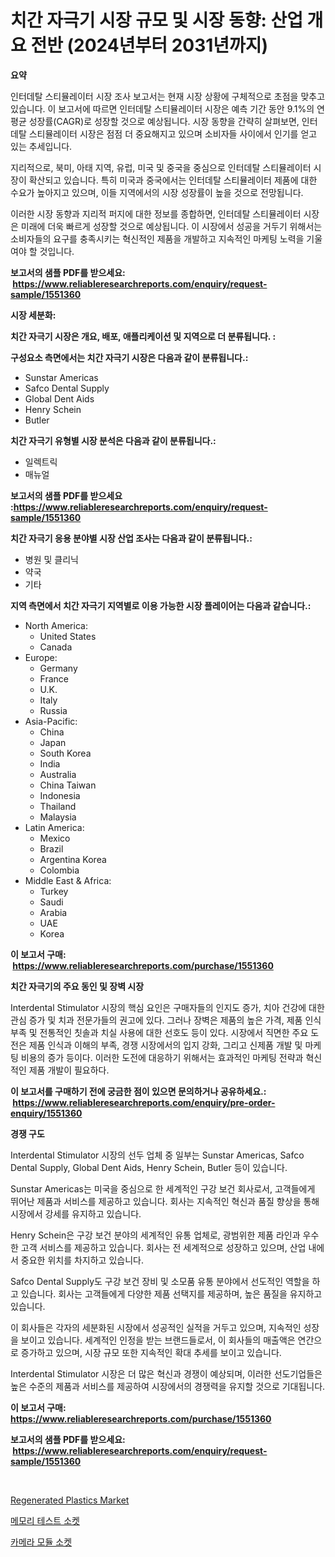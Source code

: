 <p><h1>치간 자극기 시장 규모 및 시장 동향: 산업 개요 전반 (2024년부터 2031년까지)</h1></p><p><strong>요약</strong></p>
<p><p>인터데탈 스티뮬레이터 시장 조사 보고서는 현재 시장 상황에 구체적으로 초점을 맞추고 있습니다. 이 보고서에 따르면 인터데탈 스티뮬레이터 시장은 예측 기간 동안 9.1%의 연평균 성장률(CAGR)로 성장할 것으로 예상됩니다. 시장 동향을 간략히 살펴보면, 인터데탈 스티뮬레이터 시장은 점점 더 중요해지고 있으며 소비자들 사이에서 인기를 얻고 있는 추세입니다.</p><p>지리적으로, 북미, 아태 지역, 유럽, 미국 및 중국을 중심으로 인터데탈 스티뮬레이터 시장이 확산되고 있습니다. 특히 미국과 중국에서는 인터데탈 스티뮬레이터 제품에 대한 수요가 높아지고 있으며, 이들 지역에서의 시장 성장률이 높을 것으로 전망됩니다.</p><p>이러한 시장 동향과 지리적 퍼지에 대한 정보를 종합하면, 인터데탈 스티뮬레이터 시장은 미래에 더욱 빠르게 성장할 것으로 예상됩니다. 이 시장에서 성공을 거두기 위해서는 소비자들의 요구를 충족시키는 혁신적인 제품을 개발하고 지속적인 마케팅 노력을 기울여야 할 것입니다.</p></p>
<p><strong>보고서의 샘플 PDF를 받으세요: &nbsp;<a href="https://www.reliableresearchreports.com/enquiry/request-sample/1551360">https://www.reliableresearchreports.com/enquiry/request-sample/1551360</a></strong></p>
<p><strong>시장 세분화:</strong></p>
<p><strong> 치간 자극기 시장은 개요, 배포, 애플리케이션 및 지역으로 더 분류됩니다. :</strong></p>
<p><strong>구성요소 측면에서는 치간 자극기 시장은 다음과 같이 분류됩니다.:</strong></p>
<p><ul><li>Sunstar Americas</li><li>Safco Dental Supply</li><li>Global Dent Aids</li><li>Henry Schein</li><li>Butler</li></ul></p>
<p><strong> 치간 자극기 유형별 시장 분석은 다음과 같이 분류됩니다.:</strong></p>
<p><ul><li>일렉트릭</li><li>매뉴얼</li></ul></p>
<p><strong>보고서의 샘플 PDF를 받으세요 :<a href="https://www.reliableresearchreports.com/enquiry/request-sample/1551360">https://www.reliableresearchreports.com/enquiry/request-sample/1551360</a></strong></p>
<p><strong> 치간 자극기 응용 분야별 시장 산업 조사는 다음과 같이 분류됩니다.:</strong></p>
<p><ul><li>병원 및 클리닉</li><li>약국</li><li>기타</li></ul></p>
<p><strong>지역 측면에서 치간 자극기 지역별로 이용 가능한 시장 플레이어는 다음과 같습니다.:</strong></p>
<p><ul>
    <li>
        North America:
        <ul>
            <li>United States</li>
            <li>Canada</li>
        </ul>
    </li>
    <li>
        Europe:
        <ul>
            <li>Germany</li>
            <li>France</li>
            <li>U.K.</li>
            <li>Italy</li>
            <li>Russia</li>
        </ul>
    </li>
    <li>
        Asia-Pacific:
        <ul>
            <li>China</li>
            <li>Japan</li>
            <li>South Korea</li>
            <li>India</li>
            <li>Australia</li>
            <li>China Taiwan</li>
            <li>Indonesia</li>
            <li>Thailand</li>
            <li>Malaysia</li>
        </ul>
    </li>
    <li>
        Latin America:
        <ul>
            <li>Mexico</li>
            <li>Brazil</li>
            <li>Argentina Korea</li>
            <li>Colombia</li>
        </ul>
    </li>
    <li>
        Middle East & Africa:
        <ul>
            <li>Turkey</li>
            <li>Saudi</li>
            <li>Arabia</li>
            <li>UAE</li>
            <li>Korea</li>
        </ul>
    </li>
    </ul></p>
<p><strong>이 보고서 구매: &nbsp;<a href="https://www.reliableresearchreports.com/purchase/1551360">https://www.reliableresearchreports.com/purchase/1551360</a></strong></p>
<p><strong>치간 자극기의 주요 동인 및 장벽 시장</strong></p>
<p><p>Interdental Stimulator 시장의 핵심 요인은 구매자들의 인지도 증가, 치아 건강에 대한 관심 증가 및 치과 전문가들의 권고에 있다. 그러나 장벽은 제품의 높은 가격, 제품 인식 부족 및 전통적인 칫솔과 치실 사용에 대한 선호도 등이 있다. 시장에서 직면한 주요 도전은 제품 인식과 이해의 부족, 경쟁 시장에서의 입지 강화, 그리고 신제품 개발 및 마케팅 비용의 증가 등이다. 이러한 도전에 대응하기 위해서는 효과적인 마케팅 전략과 혁신적인 제품 개발이 필요하다.</p></p>
<p><strong>이 보고서를 구매하기 전에 궁금한 점이 있으면 문의하거나 공유하세요.: &nbsp;<a href="https://www.reliableresearchreports.com/enquiry/pre-order-enquiry/1551360">https://www.reliableresearchreports.com/enquiry/pre-order-enquiry/1551360</a></strong></p>
<p><strong>경쟁 구도</strong></p>
<p><p>Interdental Stimulator 시장의 선두 업체 중 일부는 Sunstar Americas, Safco Dental Supply, Global Dent Aids, Henry Schein, Butler 등이 있습니다. </p><p>Sunstar Americas는 미국을 중심으로 한 세계적인 구강 보건 회사로서, 고객들에게 뛰어난 제품과 서비스를 제공하고 있습니다. 회사는 지속적인 혁신과 품질 향상을 통해 시장에서 강세를 유지하고 있습니다. </p><p>Henry Schein은 구강 보건 분야의 세계적인 유통 업체로, 광범위한 제품 라인과 우수한 고객 서비스를 제공하고 있습니다. 회사는 전 세계적으로 성장하고 있으며, 산업 내에서 중요한 위치를 차지하고 있습니다. </p><p>Safco Dental Supply도 구강 보건 장비 및 소모품 유통 분야에서 선도적인 역할을 하고 있습니다. 회사는 고객들에게 다양한 제품 선택지를 제공하며, 높은 품질을 유지하고 있습니다. </p><p>이 회사들은 각자의 세분화된 시장에서 성공적인 실적을 거두고 있으며, 지속적인 성장을 보이고 있습니다. 세계적인 인정을 받는 브랜드들로서, 이 회사들의 매출액은 연간으로 증가하고 있으며, 시장 규모 또한 지속적인 확대 추세를 보이고 있습니다. </p><p>Interdental Stimulator 시장은 더 많은 혁신과 경쟁이 예상되며, 이러한 선도기업들은 높은 수준의 제품과 서비스를 제공하여 시장에서의 경쟁력을 유지할 것으로 기대됩니다.</p></p>
<p><strong>이 보고서 구매: &nbsp; <a href="https://www.reliableresearchreports.com/purchase/1551360">https://www.reliableresearchreports.com/purchase/1551360</a></strong></p>
<p><strong>보고서의 샘플 PDF를 받으세요: &nbsp;<a href="https://www.reliableresearchreports.com/enquiry/request-sample/1551360">https://www.reliableresearchreports.com/enquiry/request-sample/1551360</a></strong><strong></strong></p>
<p>&nbsp;</p>
<p><p><a href="https://butternut-bug-553.notion.site/Regenerated-Plastics-Market-Size-2024-2031-Global-Industrial-Analysis-Key-Geographical-Regions-M-9157bab800d341c5938155ca7923cf36">Regenerated Plastics Market</a></p><p><a href="https://github.com/Elenrrera7685/Market-Research-Report-List-1/blob/main/63863036821.md">메모리 테스트 소켓</a></p><p><a href="https://github.com/sammyUltyylrich9067856/Market-Research-Report-List-1/blob/main/46860346822.md">카메라 모듈 소켓</a></p></p>